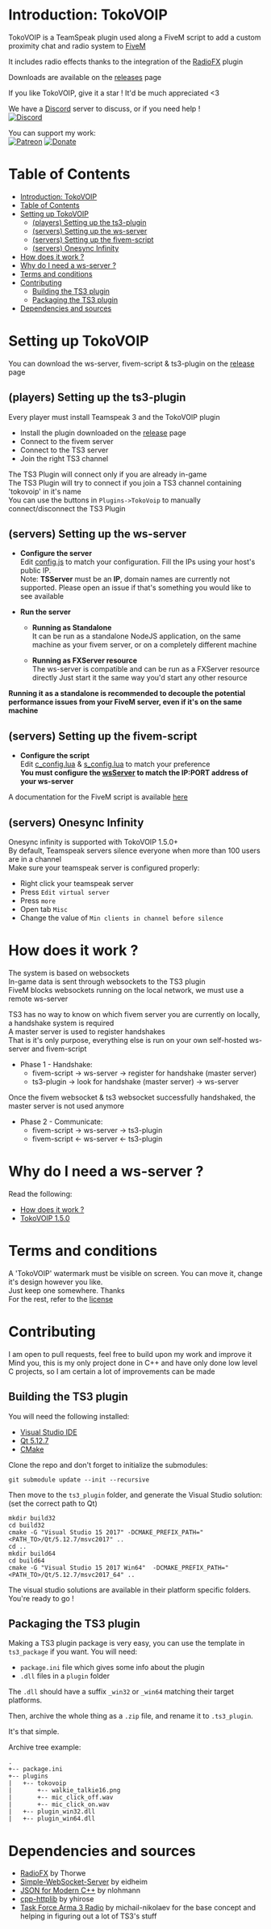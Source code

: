 # Introduction: TokoVOIP
TokoVOIP is a TeamSpeak plugin used along a FiveM script to add a custom proximity chat and radio system to [FiveM](https://fivem.net/)  

It includes radio effects thanks to the integration of the [RadioFX](https://www.myteamspeak.com/addons/f2e04859-d0db-489b-a781-19c2fab29def) plugin  

Downloads are available on the [releases](https://github.com/Itokoyamato/TokoVOIP_TS3/releases) page  

If you like TokoVOIP, give it a star ! It'd be much appreciated <3  

We have a [Discord](https://discord.gg/nbEprAw) server to discuss, or if you need help !  
[![Discord](https://img.shields.io/discord/728723568824680560?color=blue&label=Discord)](https://discord.gg/nbEprAw)

You can support my work:  
[![Patreon](https://img.shields.io/badge/Become%20a-patron-orange)](https://www.patreon.com/Itokoyamato)
[![Donate](https://img.shields.io/badge/Donate-PayPal-green.svg)](https://www.paypal.com/cgi-bin/webscr?cmd=_s-xclick&hosted_button_id=H2UXEZBF5KQBL&source=url)  

# Table of Contents
- [Introduction: TokoVOIP](#introduction-tokovoip)
- [Table of Contents](#table-of-contents)
- [Setting up TokoVOIP](#setting-up-tokovoip)
  - [(players) Setting up the ts3-plugin](#players-setting-up-the-ts3-plugin)
  - [(servers) Setting up the ws-server](#servers-setting-up-the-ws-server)
  - [(servers) Setting up the fivem-script](#servers-setting-up-the-fivem-script)
  - [(servers) Onesync Infinity](#servers-onesync-infinity)
- [How does it work ?](#how-does-it-work-)
- [Why do I need a ws-server ?](#why-do-i-need-a-ws-server-)
- [Terms and conditions](#terms-and-conditions)
- [Contributing](#contributing)
  - [Building the TS3 plugin](#building-the-ts3-plugin)
  - [Packaging the TS3 plugin](#packaging-the-ts3-plugin)
- [Dependencies and sources](#dependencies-and-sources)

# Setting up TokoVOIP
You can download the ws-server,  fivem-script & ts3-plugin on the [release](https://github.com/Itokoyamato/TokoVOIP_TS3/releases) page  

## (players) Setting up the ts3-plugin
Every player must install Teamspeak 3 and the TokoVOIP plugin  
* Install the plugin downloaded on the [release](https://github.com/Itokoyamato/TokoVOIP_TS3/releases) page  
* Connect to the fivem server
* Connect to the TS3 server
* Join the right TS3 channel

The TS3 Plugin will connect only if you are already in-game  
The TS3 Plugin will try to connect if you join a TS3 channel containing 'tokovoip' in it's name  
You can use the buttons in `Plugins->TokoVoip` to manually connect/disconnect the TS3 Plugin  
## (servers) Setting up the ws-server
* **Configure the server**  
Edit [config.js](https://github.com/Itokoyamato/TokoVOIP_TS3/blob/feat-websocket-proxy/ws_server/config.js) to match your configuration. Fill the IPs using your host's public IP.  
Note: **TSServer** must be an **IP**, domain names are currently not supported. Please open an issue if that's something you would like to see available  

* **Run the server**
  * **Running as Standalone**  
It can be run as a standalone NodeJS application, on the same machine as your fivem server, or on a completely different machine  

  * **Running as FXServer resource**  
The ws-server is compatible and can be run as a FXServer resource directly
Just start it the same way you'd start any other resource  

**Running it as a standalone is recommended to decouple the potential performance issues from your FiveM server, even if it's on the same machine**  

## (servers) Setting up the fivem-script
* **Configure the script**  
Edit [c_config.lua](https://github.com/Itokoyamato/TokoVOIP_TS3/blob/feat-websocket-proxy/fivem_script/tokovoip_script/c_config.lua) & [s_config.lua](https://github.com/Itokoyamato/TokoVOIP_TS3/blob/feat-websocket-proxy/fivem_script/tokovoip_script/s_config.lua) to match your preference  
**You must configure the [wsServer](https://github.com/Itokoyamato/TokoVOIP_TS3/blob/feat-websocket-proxy/fivem_script/tokovoip_script/c_config.lua#L20) to match the IP:PORT address of your ws-server**  

A documentation for the FiveM script is available [here](fivem_script)  

## (servers) Onesync Infinity
Onesync infinity is supported with TokoVOIP 1.5.0+  
By default, Teamspeak servers silence everyone when more than 100 users are in a channel  
Make sure your teamspeak server is configured properly:
* Right click your teamspeak server
* Press `Edit virtual server`
* Press `more`
* Open tab `Misc`
* Change the value of `Min clients in channel before silence`  

# How does it work ?
The system is based on websockets  
In-game data is sent through websockets to the TS3 plugin  
FiveM blocks websockets running on the local network, we must use a remote ws-server  

TS3 has no way to know on which fivem server you are currently on locally, a handshake system is required  
A master server is used to register handshakes  
That is it's only purpose, everything else is run on your own self-hosted ws-server and fivem-script  

* Phase 1 - Handshake:
  * fivem-script -> ws-server -> register for handshake (master server)
  * ts3-plugin -> look for handshake (master server) -> ws-server

Once the fivem websocket & ts3 websocket successfully handshaked, the master server is not used anymore

* Phase 2 - Communicate:
  * fivem-script -> ws-server -> ts3-plugin
  * fivem-script <- ws-server <- ts3-plugin

# Why do I need a ws-server ?
Read the following:
- [How does it work ?](#how-does-it-work-?)
- [TokoVOIP 1.5.0](https://github.com/Itokoyamato/TokoVOIP_TS3/pull/117)

# Terms and conditions
A 'TokoVOIP' watermark must be visible on screen. You can move it, change it's design however you like.  
Just keep one somewhere. Thanks  
For the rest, refer to the [license](LICENSE.md)  

# Contributing
I am open to pull requests, feel free to build upon my work and improve it
Mind you, this is my only project done in C++ and have only done low level C projects, so I am certain a lot of improvements can be made

## Building the TS3 plugin

You will need the following installed:
- [Visual Studio IDE](https://visualstudio.microsoft.com/vs/)
- [Qt 5.12.7](https://download.qt.io/archive/qt/5.12.7/5.12.7/)
- [CMake](https://cmake.org/)

Clone the repo and don't forget to initialize the submodules:
```
git submodule update --init --recursive
```

Then move to the `ts3_plugin` folder, and generate the Visual Studio solution: (set the correct path to Qt)
```
mkdir build32
cd build32
cmake -G "Visual Studio 15 2017" -DCMAKE_PREFIX_PATH="<PATH_TO>/Qt/5.12.7/msvc2017" ..
cd ..
mkdir build64
cd build64
cmake -G "Visual Studio 15 2017 Win64"  -DCMAKE_PREFIX_PATH="<PATH_TO>/Qt/5.12.7/msvc2017_64" ..
```

The visual studio solutions are available in their platform specific folders.
You're ready to go !

## Packaging the TS3 plugin

Making a TS3 plugin package is very easy, you can use the template in `ts3_package` if you want.
You will need:
- `package.ini` file which gives some info about the plugin
- `.dll` files in a `plugin` folder

The `.dll` should have a suffix `_win32` or `_win64` matching their target platforms.

Then, archive the whole thing as a `.zip` file, and rename it to `.ts3_plugin`.

It's that simple.

Archive tree example:
```
.
+-- package.ini
+-- plugins
|   +-- tokovoip
|       +-- walkie_talkie16.png
|       +-- mic_click_off.wav
|       +-- mic_click_on.wav
|   +-- plugin_win32.dll
|   +-- plugin_win64.dll
```

# Dependencies and sources

- [RadioFX](https://github.com/thorwe/teamspeak-plugin-radiofx) by Thorwe
- [Simple-WebSocket-Server](https://gitlab.com/eidheim/Simple-WebSocket-Server) by eidheim
- [JSON for Modern C++](https://github.com/nlohmann/json.git) by nlohmann
- [cpp-httplib](https://github.com/yhirose/cpp-httplib) by yhirose
- [Task Force Arma 3 Radio](https://github.com/michail-nikolaev/task-force-arma-3-radio) by michail-nikolaev for the base concept and helping in figuring out a lot of TS3's stuff
